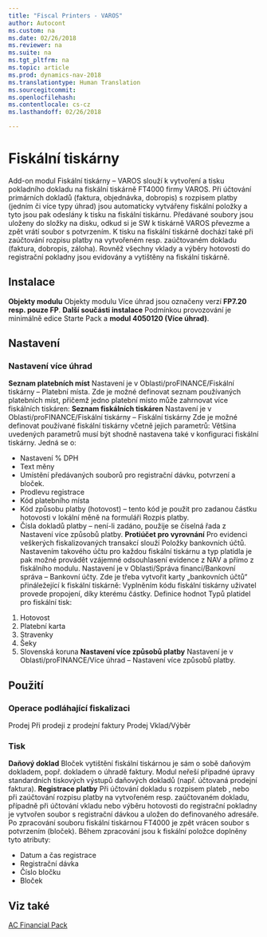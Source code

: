 ```yaml
---
title: "Fiscal Printers - VAROS"
author: Autocont
ms.custom: na
ms.date: 02/26/2018
ms.reviewer: na
ms.suite: na
ms.tgt_pltfrm: na
ms.topic: article
ms.prod: dynamics-nav-2018
ms.translationtype: Human Translation
ms.sourcegitcommit: 
ms.openlocfilehash: 
ms.contentlocale: cs-cz
ms.lasthandoff: 02/26/2018

---
```


# <a name="ac-fp-fiscal-printers"></a>Fiskální tiskárny
Add-on modul Fiskální tiskárny – VAROS slouží k vytvoření a tisku pokladního dokladu na fiskální tiskárně FT4000 firmy VAROS.
Při účtování primárních dokladů (faktura, objednávka, dobropis) s rozpisem platby (jedním či více typy úhrad) jsou automaticky vytvářeny fiskální položky a tyto jsou pak odeslány k tisku na fiskální tiskárnu. Předávané soubory jsou uloženy do složky na disku, odkud si je SW k tiskárně VAROS převezme a zpět vrátí soubor s potvrzením. 
K tisku na fiskální tiskárně dochází také při zaúčtování rozpisu platby na vytvořeném resp. zaúčtovaném dokladu (faktura, dobropis, záloha).
Rovněž všechny vklady a výběry hotovosti do registrační pokladny jsou evidovány a vytištěny na fiskální tiskárně.

## Instalace
**Objekty modulu**
Objekty modulu Více úhrad jsou označeny verzí 
**FP7.20 resp. pouze FP**. 
**Další součásti instalace**
Podmínkou provozování je minimálně edice Starte Pack a **modul 4050120 (Více úhrad)**.

## Nastavení
### Nastavení více úhrad
**Seznam platebních míst**
Nastavení je v Oblasti/proFINANCE/Fiskální tiskárny – Platební místa.
Zde je možné definovat seznam používaných platebních míst, přičemž jedno platební místo může zahrnovat více fiskálních tiskáren: 
**Seznam fiskálních tiskáren**
Nastavení je v Oblasti/proFINANCE/Fiskální tiskárny – Fiskální tiskárny
Zde je možné definovat používané fiskální tiskárny včetně jejich parametrů: 
Většina uvedených parametrů musí být shodně nastavena také v konfiguraci fiskální tiskárny. Jedná se o:
* Nastavení % DPH
* Text měny
* Umístění předávaných souborů pro registrační dávku, potvrzení a bloček.
* Prodlevu registrace
* Kód platebního místa
* Kód způsobu platby (hotovost) – tento kód je použit pro zadanou částku hotovosti v lokální měně na formuláři Rozpis platby.
* Čísla dokladů platby – není-li zadáno, použije se číselná řada z Nastavení více způsobů platby.
**Protiúčet pro vyrovnání**
Pro evidenci veškerých fiskalizovaných transakcí slouží Položky bankovních účtů. Nastavením takového účtu pro každou fiskální tiskárnu a typ platidla je pak možné provádět vzájemné odsouhlasení evidence z NAV a přímo z fiskálního modulu.
Nastavení je v Oblasti/Správa financí/Bankovní správa – Bankovní účty.
Zde je třeba vytvořit karty „bankovních účtů“ přináležející k fiskální tiskárně:
Vyplněním kódu fiskální tiskárny uživatel provede propojení, díky kterému částky.
Definice hodnot Typů platidel pro fiskální tisk:
1.	Hotovost
2.	Platební karta
3.	Stravenky
4.	Šeky
5.	Slovenská koruna
**Nastavení více způsobů platby**
Nastavení je v Oblasti/proFINANCE/Více úhrad – Nastavení více způsobů platby.

## Použití
### Operace podláhající fiskalizaci
Prodej
Při prodeji z prodejní faktury 
Prodej
Vklad/Výběr
### Tisk
**Daňový doklad**
Bloček vytištění fiskální tiskárnou je sám o sobě daňovým dokladem, popř. dokladem o úhradě faktury.
Modul neřeší případné úpravy standardních tiskových výstupů daňových dokladů (např. účtovaná prodejní faktura).
**Registrace platby**
Při účtování dokladu s rozpisem plateb , nebo při zaúčtování rozpisu platby na vytvořeném resp. zaúčtovaném dokladu, případně při účtování vkladu nebo výběru hotovosti do registrační pokladny je vytvořen soubor s registrační dávkou a uložen do definovaného adresáře.
Po zpracování souboru fiskální tiskárnou FT4000 je zpět vrácen soubor s potvrzením (bloček). 
Během zpracování jsou k fiskální položce doplněny tyto atributy:
* Datum a čas registrace	
* Registrační dávka
* Číslo bločku	
* Bloček


## <a name="see-also"></a>Viz také  
[AC Financial Pack](ac-fp-financial-pack.md)  